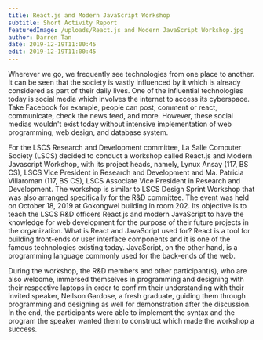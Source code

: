 ```yaml
---
title: React.js and Modern JavaScript Workshop
subtitle: Short Activity Report
featuredImage: /uploads/React.js and Modern JavaScript Workshop.jpg
author: Darren Tan
date: 2019-12-19T11:00:45
edit: 2019-12-19T11:00:45
---
```

Wherever we go, we frequently see technologies from one place to another. It can be seen that the society is vastly influenced by it which is already considered as part of their daily lives. One of the influential technologies today is social media which involves the internet to access its cyberspace. Take Facebook for example, people can post, comment or react, communicate, check the news feed, and more. However, these social medias wouldn't exist today without intensive implementation of web programming, web design, and database system.

For the LSCS Research and Development committee, La Salle Computer Society (LSCS) decided to conduct a workshop called React.js and Modern Javascript Workshop, with its project heads, namely, Lynux Ansay (117, BS CS), LSCS Vice President in Research and Development and Ma. Patricia Villaroman (117, BS CS), LSCS Associate Vice President in Research and Development. The workshop is similar to LSCS Design Sprint Workshop that was also arranged specifically for the R&D committee. The event was held on October 18, 2019 at Gokongwei building in room 202. Its objective is to teach the LSCS R&D officers React.js and modern JavaScript to have the knowledge for web development for the purpose of their future projects in the organization. What is React and JavaScript used for? React is a tool for building front-ends or user interface components and it is one of the famous technologies existing today. JavaScript, on the other hand, is a programming language commonly used for the back-ends of the web.

During the workshop, the R&D members and other participant(s), who are also welcome, immersed themselves in programming and designing with their respective laptops in order to confirm their understanding with their invited speaker, Neilson Gardose, a fresh graduate, guiding them through programming and designing as well for demonstration after the discussion. In the end, the participants were able to implement the syntax and the program the speaker wanted them to construct which made the workshop a success.